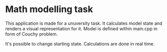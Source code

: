 # Math modelling task

This application is made for a unuversity task. It calculates model state and renders a visual representation for it. Model is defined within main.cpp in form of Couchy problem.

It's possible to change starting state. Calculations are done in real time.
